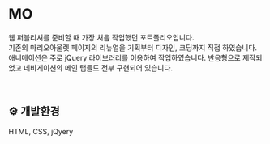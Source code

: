 # MO

웹 퍼블리셔를 준비할 때 가장 처음 작업했던 포트폴리오입니다.<br>
기존의 마리오아울렛 페이지의 리뉴얼을 기획부터 디자인, 코딩까지 직접 하였습니다.<br>
애니메이션은 주로 jQuery 라이브러리를 이용하여 작업하였습니다. 반응형으로 제작되었고 네비게이션의 메인 탭들도 전부 구현되어 있습니다.

<br>

## ⚙️ 개발환경

HTML, CSS, jQyery

<br>
